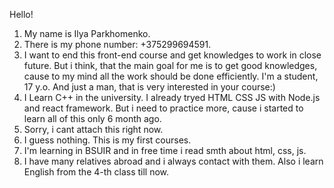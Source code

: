 Hello!
1. My name is Ilya Parkhomenko.
2. There is my phone number: +375299694591.
3. I want to end this front-end course and get knowledges to work in close future. But i think, that the main goal for me is to get good knowledges, cause to my mind all the work should be done efficiently.
I'm a student, 17 y.o. And just a man, that is very interested in your course:)
4. I Learn C++ in the university. I already tryed HTML CSS JS with Node.js and react framework. But i need to practice more, cause i started to learn all of this only 6 month ago.
5. Sorry, i cant attach this right now.
6. I guess nothing. This is my first courses.
7. I'm learning in BSUIR and in free time i read smth about html, css, js.
8. I have many relatives abroad and i always contact with them. Also i learn English from the 4-th class till now.
